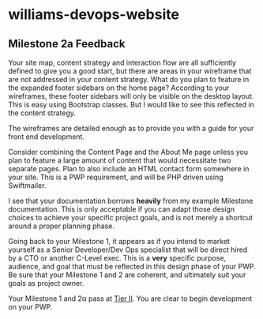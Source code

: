 # williams-devops-website

## Milestone 2a Feedback
Your site map, content strategy and interaction flow are all sufficiently defined to give you a good start, but there are areas in your wireframe that are not addressed in your content strategy. What do you plan to feature in the expanded footer sidebars on the home page? According to your wireframes, these footer sidebars will only be visible on the desktop layout. This is easy using Bootstrap classes. But I would like to see this reflected in the content strategy.

The wireframes are detailed enough as to provide you with a guide for your front end development.

Consider combining the Content Page and the About Me page unless you plan to feature a large amount of content that would necessitate two separate pages. Plan to also include an HTML contact form somewhere in your site. This is a PWP requirement, and will be PHP driven using Swiftmailer.

I see that your documentation borrows **heavily** from my example Milestone documentation. This is only acceptable if you can adapt those design choices to achieve your specific project goals, and is not merely a shortcut around a proper planning phase.

Going back to your Milestone 1, it appears as if you intend to market yourself as a Senior Developer/Dev Ops specialist that will be direct hired by a CTO or another C-Level exec. This is a **very** specific purpose, audience, and goal that must be reflected in this design phase of your PWP. Be sure that your Milestone 1 and 2 are coherent, and ultimately suit your goals as project owner.

Your Milestone 1 and 2&alpha; pass at [Tier II](https://bootcamp-coders.cnm.edu/projects/personal/rubric/). You are clear to begin development on your PWP.
